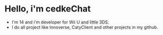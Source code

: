 # Hello, i'm cedkeChat
- I'm 14 and i'm developer for Wii U and little 3DS.
- I do all project like Innoverse, CatyClient and other projects in my github.
